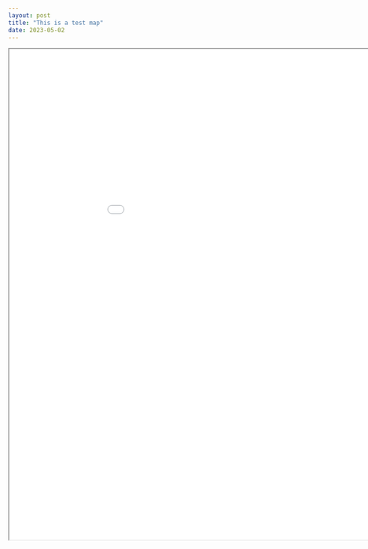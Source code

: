 ```yaml
---
layout: post
title: "This is a test map"
date: 2023-05-02
---
```

<iframe src="van_stations_landuse.html" height="1000" width="1000"></iframe>
